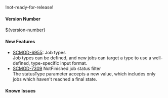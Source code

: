 !not-ready-for-release!

#### Version Number
${version-number}

#### New Features

- [SCMOD-6955](https://portal.digitalsafe.net/browse/SCMOD-6955): Job types  
       Job types can be defined, and new jobs can target a type to use a well-defined, type-specific input format.
- [SCMOD-7309](https://portal.digitalsafe.net/browse/SCMOD-7309) NotFinished job status filter  
        The statusType parameter accepts a new value, which includes only jobs which haven't reached a final state.

#### Known Issues
